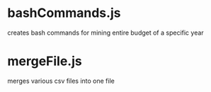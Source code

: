 # bashCommands.js

creates bash commands for mining entire budget of a specific year

# mergeFile.js

merges various csv files into one file
